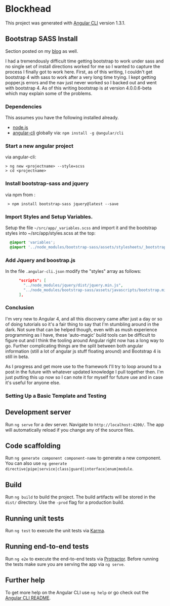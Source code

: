 # Blockhead

This project was generated with [Angular CLI](https://github.com/angular/angular-cli) version 1.3.1.

## Bootstrap SASS Install

Section posted on my [blog](http://flagonwiththedragon.com/2017/setting-up-bootstrap-sass-with-angular/) as well.

I had a tremendously difficult time getting bootstrap to work under sass and no single set of install directions worked for me so I wanted to capture the process I finally got to work here.  First, as of this writing, I couldn't get bootstrap 4 with sass to work after a very long time trying.  I kept getting popper.js errors and the nav just never worked so I backed out and went with bootstrap 4.  As of this writing bootstrap is at version 4.0.0.6-beta which may explain some of the problems.

### Dependencies

This assumes you have the following installed already.
* [node.js](https://nodejs.org/en/)
* [angular-cli](https://github.com/angular/angular-cli) globally via: `npm install -g @angular/cli`

### Start a new angular project

via angular-cli:
  ```shell
  > ng new <projectname> --style=scss
  > cd <projectname>
  ```
### Install bootstrap-sass and jquery

via npm from <projectdirectory>:
```shell
 > npm install bootstrap-sass jquery@latest --save
```
### Import Styles and Setup Variables.

Setup the file `~/src/app/_variables.scss` and import it and the bootstrap styles into ~/src/app/styles.scss at the top:

```scss
  @import 'variables';
  @import '../node_modules/bootstrap-sass/assets/stylesheets/_bootstrap';
```

### Add Jquery and boostrap.js

In the file `.angular-cli.json` modify the "styles" array as follows:
```json
      "scripts": [
        "../node_modules/jquery/dist/jquery.min.js",
        "../node_modules/bootstrap-sass/assets/javascripts/bootstrap.min.js"
      ],
```

### Conclusion

I'm very new to Angular 4, and all this discovery came after just a day or so of doing tutorials so it's a fair thing to say that I'm stumbling around in the dark.  Not sure that can be helped though, even with as mush experience programming as I have, these 'auto-magic' build tools can be difficult to figure out and I think the tooling around Angular right now has a long way to go.  Further complicating things are the split between both angular information (still a lot of angular js stuff floating around) and Bootstrap 4 is still in beta.  

As I progress and get more use to the framework I'll try to loop around to a post in the future with whatever updated knowledge I pull together then.  I'm just putting this up now so I can note it for myself for future use and in case it's useful for anyone else.

### Setting Up a Basic Template and Testing

## Development server

Run `ng serve` for a dev server. Navigate to `http://localhost:4200/`. The app will automatically reload if you change any of the source files.

## Code scaffolding

Run `ng generate component component-name` to generate a new component. You can also use `ng generate directive|pipe|service|class|guard|interface|enum|module`.

## Build

Run `ng build` to build the project. The build artifacts will be stored in the `dist/` directory. Use the `-prod` flag for a production build.

## Running unit tests

Run `ng test` to execute the unit tests via [Karma](https://karma-runner.github.io).

## Running end-to-end tests

Run `ng e2e` to execute the end-to-end tests via [Protractor](http://www.protractortest.org/).
Before running the tests make sure you are serving the app via `ng serve`.

## Further help

To get more help on the Angular CLI use `ng help` or go check out the [Angular CLI README](https://github.com/angular/angular-cli/blob/master/README.md).
